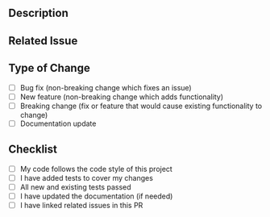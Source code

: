 ## Description
<!--- Describe your changes in detail -->

## Related Issue
<!--- If suggesting a new feature or change, please discuss it in an issue first -->
<!--- If fixing a bug, there should be an issue describing it with steps to reproduce -->
<!--- Please link to the issue here -->

## Type of Change
- [ ] Bug fix (non-breaking change which fixes an issue)
- [ ] New feature (non-breaking change which adds functionality)
- [ ] Breaking change (fix or feature that would cause existing functionality to change)
- [ ] Documentation update

## Checklist
- [ ] My code follows the code style of this project
- [ ] I have added tests to cover my changes
- [ ] All new and existing tests passed
- [ ] I have updated the documentation (if needed)
- [ ] I have linked related issues in this PR

